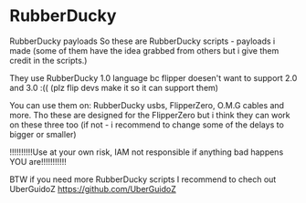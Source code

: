 # RubberDucky
RubberDucky payloads
So these are RubberDucky scripts - payloads i made (some of them have the idea grabbed from others but i give them credit in the scripts.)

They use RubberDucky 1.0 language bc flipper doesen't want to support 2.0 and 3.0 :(( (plz flip devs make it so it can support them)

You can use them on: RubberDucky usbs, FlipperZero, O.M.G cables and more. Tho these are designed for the FlipperZero but i think they can work on these three too (if not - i recommend to change some of the delays to bigger or smaller)

!!!!!!!!!!Use at your own risk, IAM not responsible if anything bad happens YOU are!!!!!!!!!!!

BTW if you need more RubberDucky scripts I recommend to chech out UberGuidoZ https://github.com/UberGuidoZ
